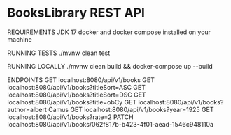 # BooksLibrary REST API

REQUIREMENTS
JDK 17 
docker and docker compose installed on your machine

RUNNING TESTS
./mvnw clean test

RUNNING LOCALLY
./mvnw clean build && docker-compose up --build

ENDPOINTS
GET localhost:8080/api/v1/books
GET localhost:8080/api/v1/books?titleSort=ASC
GET localhost:8080/api/v1/books?titleSort=DSC
GET localhost:8080/api/v1/books?title=obCy
GET localhost:8080/api/v1/books?author=albert Camus
GET localhost:8080/api/v1/books?year=1925
GET localhost:8080/api/v1/books?rate=2
PATCH localhost:8080/api/v1/books/062f817b-b423-4f01-aead-1546c948110a

